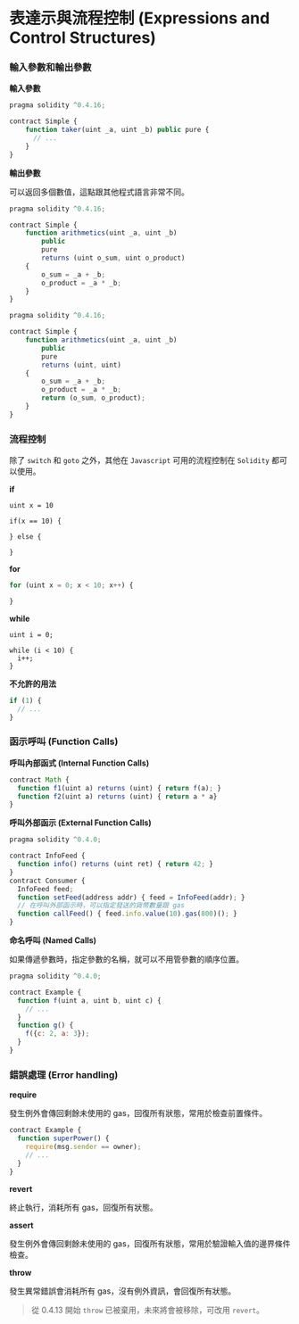 # 表達示與流程控制 (Expressions and Control Structures)

### 輸入參數和輸出參數

**輸入參數**
```js
pragma solidity ^0.4.16;

contract Simple {
    function taker(uint _a, uint _b) public pure {
      // ...
    }
}
```

**輸出參數**

可以返回多個數值，這點跟其他程式語言非常不同。

```js
pragma solidity ^0.4.16;

contract Simple {
    function arithmetics(uint _a, uint _b)
        public
        pure
        returns (uint o_sum, uint o_product)
    {
        o_sum = _a + _b;
        o_product = _a * _b;
    }
}
```

```js
pragma solidity ^0.4.16;

contract Simple {
    function arithmetics(uint _a, uint _b)
        public
        pure
        returns (uint, uint)
    {
        o_sum = _a + _b;
        o_product = _a * _b;
        return (o_sum, o_product);
    }
}
```

### 流程控制

除了 `switch` 和 `goto` 之外，其他在 `Javascript` 可用的流程控制在 `Solidity` 都可以使用。

**if**

```
uint x = 10

if(x == 10) {

} else {

}
```

**for**

```js
for (uint x = 0; x < 10; x++) {

}
```

**while**

```
uint i = 0;

while (i < 10) {
  i++;
}
```

**不允許的用法**

```js
if (1) { 
  // ... 
}
```

### 函示呼叫 (Function Calls)

**呼叫內部函式 (Internal Function Calls)**

```js
contract Math {
  function f1(uint a) returns (uint) { return f(a); }
  function f2(uint a) returns (uint) { return a * a}
}
```

**呼叫外部函示 (External Function Calls)**

```js
pragma solidity ^0.4.0;

contract InfoFeed {
  function info() returns (uint ret) { return 42; }
}
contract Consumer {
  InfoFeed feed;
  function setFeed(address addr) { feed = InfoFeed(addr); }
  // 在呼叫外部函示時，可以指定發送的貨幣數量跟 gas
  function callFeed() { feed.info.value(10).gas(800)(); }
}
```

**命名呼叫 (Named Calls)**

如果傳遞參數時，指定參數的名稱，就可以不用管參數的順序位置。

```js
pragma solidity ^0.4.0;

contract Example {
  function f(uint a, uint b, uint c) { 
    // ... 
  }
  function g() {
    f({c: 2, a: 3});
  }
}
```

<!-- TODO: Anonymous Function Parameters -->

<!-- TODO: Order of Evaluation of Expressions -->

### 錯誤處理 (Error handling)

**require**

發生例外會傳回剩餘未使用的 gas，回復所有狀態，常用於檢查前置條件。

```js
contract Example {
  function superPower() { 
    require(msg.sender == owner);
    // ...
  }
}
```

**revert**

終止執行，消耗所有 gas，回復所有狀態。

**assert**

發生例外會傳回剩餘未使用的 gas，回復所有狀態，常用於驗證輸入值的邊界條件檢查。

**throw**

發生異常錯誤會消耗所有 gas，沒有例外資訊，會回復所有狀態。

> 從 0.4.13 開始 `throw` 已被棄用，未來將會被移除，可改用 `revert`。